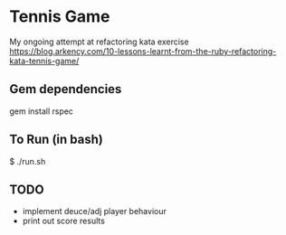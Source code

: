 # Tennis Game
My ongoing attempt at refactoring kata exercise https://blog.arkency.com/10-lessons-learnt-from-the-ruby-refactoring-kata-tennis-game/

## Gem dependencies

gem install rspec

## To Run (in bash)
$ ./run.sh

## TODO
- implement deuce/adj player behaviour
- print out score results
